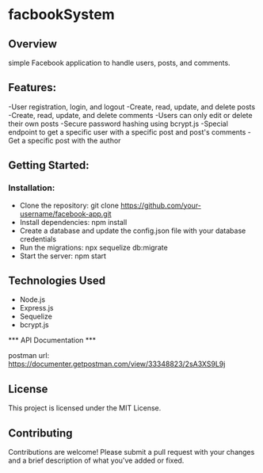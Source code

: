 # facbookSystem

## Overview
simple Facebook application to handle users, posts, and comments.

## Features: 

-User registration, login, and logout
-Create, read, update, and delete posts
-Create, read, update, and delete comments
-Users can only edit or delete their own posts
-Secure password hashing using bcrypt.js
-Special endpoint to get a specific user with a specific post and post's comments
-Get a specific post with the author

## Getting Started:

### Installation:

- Clone the repository: git clone https://github.com/your-username/facebook-app.git
- Install dependencies: npm install
- Create a database and update the config.json file with your database credentials
- Run the migrations: npx sequelize db:migrate
- Start the server: npm start

## Technologies Used
* Node.js
* Express.js
* Sequelize
* bcrypt.js

*** API Documentation ***

postman url: https://documenter.getpostman.com/view/33348823/2sA3XS9L9j


## License
This project is licensed under the MIT License.

## Contributing
Contributions are welcome! Please submit a pull request with your changes and a brief description of what you've added or fixed.



